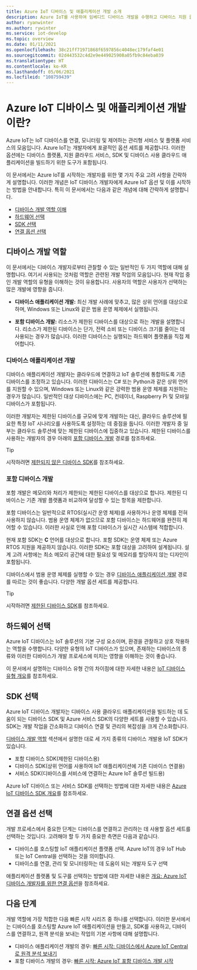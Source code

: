 ```yaml
---
title: Azure IoT 디바이스 및 애플리케이션 개발 소개
description: Azure IoT를 사용하여 임베디드 디바이스 개발을 수행하고 디바이스 지원 클라우드 애플리케이션을 빌드하는 방법을 알아봅니다.
author: ryanwinter
ms.author: rywinter
ms.service: iot-develop
ms.topic: overview
ms.date: 01/11/2021
ms.openlocfilehash: 38c21ff71971868f6597856c4048ec179faf4e01
ms.sourcegitcommit: 02d443532c4d2e9e449025908a05fb9c84eba039
ms.translationtype: HT
ms.contentlocale: ko-KR
ms.lasthandoff: 05/06/2021
ms.locfileid: "108759439"
---
```

# <a name="what-is-azure-iot-device-and-application-development"></a>Azure IoT 디바이스 및 애플리케이션 개발이란?

Azure IoT는 IoT 디바이스를 연결, 모니터링 및 제어하는 관리형 서비스 및 플랫폼 서비스의 모음입니다. Azure IoT는 개발자에게 포괄적인 옵션 세트를 제공합니다. 이러한 옵션에는 디바이스 플랫폼, 지원 클라우드 서비스, SDK 및 디바이스 사용 클라우드 애플리케이션을 빌드하기 위한 도구가 포함됩니다.

이 문서에서는 Azure IoT를 시작하는 개발자를 위한 몇 가지 주요 고려 사항을 간략하게 설명합니다. 이러한 개념은 IoT 디바이스 개발자에게 Azure IoT 옵션 및 이를 시작하는 방법을 안내합니다. 특히 이 문서에서는 다음과 같은 개념에 대해 간략하게 설명합니다.
- [디바이스 개발 역할 이해](#device-development-roles)
- [하드웨어 선택](#choosing-your-hardware)
- [SDK 선택](#choosing-an-sdk)
- [연결 옵션 선택](#selecting-connection-options)

## <a name="device-development-roles"></a>디바이스 개발 역할
이 문서에서는 디바이스 개발자로부터 관찰할 수 있는 일반적인 두 가지 역할에 대해 설명합니다. 여기서 사용되는 것처럼 역할은 관련된 개발 작업의 모음입니다. 현재 작업 중인 개발 역할의 유형을 이해하는 것이 유용합니다. 사용자의 역할은 사용자가 선택하는 많은 개발에 영향을 줍니다.

* **디바이스 애플리케이션 개발:** 최신 개발 사례에 맞추고, 많은 상위 언어를 대상으로 하며, Windows 또는 Linux와 같은 범용 운영 체제에서 실행됩니다.

* **포함 디바이스 개발:** 리소스가 제한된 디바이스를 대상으로 하는 개발을 설명합니다. 리소스가 제한된 디바이스는 단가, 전력 소비 또는 디바이스 크기를 줄이는 데 사용되는 경우가 많습니다. 이러한 디바이스는 실행되는 하드웨어 플랫폼을 직접 제어합니다.

### <a name="device-application-development"></a>디바이스 애플리케이션 개발
디바이스 애플리케이션 개발자는 클라우드에 연결하고 IoT 솔루션에 통합하도록 기존 디바이스를 조정하고 있습니다. 이러한 디바이스는 C# 또는 Python과 같은 상위 언어를 지원할 수 있으며, Windows 또는 Linux와 같은 강력한 범용 운영 체제를 지원하는 경우가 많습니다. 일반적인 대상 디바이스에는 PC, 컨테이너, Raspberry Pi 및 모바일 디바이스가 포함됩니다. 

이러한 개발자는 제한된 디바이스를 규모에 맞게 개발하는 대신, 클라우드 솔루션에 필요한 특정 IoT 시나리오를 사용하도록 설정하는 데 중점을 둡니다. 이러한 개발자 중 일부는 클라우드 솔루션에 맞는 제한된 디바이스에 집중하고 있습니다. 제한된 디바이스를 사용하는 개발자의 경우 아래의 [ 포함 디바이스 개발](#embedded-device-development) 경로를 참조하세요.

> [!TIP]
> 시작하려면 [제한되지 않은 디바이스 SDK](about-iot-sdks.md#unconstrained-device-sdks)를 참조하세요.

### <a name="embedded-device-development"></a>포함 디바이스 개발
포함 개발은 메모리와 처리가 제한되는 제한된 디바이스를 대상으로 합니다. 제한된 디바이스는 기존 개발 플랫폼과 비교하여 달성할 수 있는 항목을 제한합니다.

포함 디바이스는 일반적으로 RTOS(실시간 운영 체제)를 사용하거나 운영 체제를 전혀 사용하지 않습니다. 범용 운영 체제가 없으므로 포함 디바이스는 하드웨어를 완전히 제어할 수 있습니다. 이러한 사실로 인해 포함 디바이스가 실시간 시스템에 적합합니다.

현재 포함 SDK는 **C** 언어를 대상으로 합니다. 포함 SDK는 운영 체제 또는 Azure RTOS 지원을 제공하지 않습니다. 이러한 SDK는 포함 대상을 고려하여 설계됩니다. 설계 고려 사항에는 최소 메모리 공간에 대한 필요성 및 메모리를 할당하지 않는 디자인이 포함됩니다.

디바이스에서 범용 운영 체제를 실행할 수 있는 경우 [디바이스 애플리케이션 개발](#device-application-development) 경로를 따르는 것이 좋습니다. 다양한 개발 옵션 세트를 제공합니다.

> [!TIP]
> 시작하려면 [제한된 디바이스 SDK](about-iot-sdks.md#constrained-device-sdks)를 참조하세요.

## <a name="choosing-your-hardware"></a>하드웨어 선택
Azure IoT 디바이스는 IoT 솔루션의 기본 구성 요소이며, 환경을 관찰하고 상호 작용하는 역할을 수행합니다. 다양한 유형의 IoT 디바이스가 있으며, 존재하는 디바이스의 종류와 이러한 디바이스가 개발 프로세스에 미치는 영향을 이해하는 것이 좋습니다.

이 문서에서 설명하는 디바이스 유형 간의 차이점에 대한 자세한 내용은 [IoT 디바이스 유형 개요](concepts-iot-device-types.md)를 참조하세요.

## <a name="choosing-an-sdk"></a>SDK 선택
Azure IoT 디바이스 개발자는 디바이스 사용 클라우드 애플리케이션을 빌드하는 데 도움이 되는 디바이스 SDK 및 Azure 서비스 SDK의 다양한 세트를 사용할 수 있습니다. SDK는 개발 작업을 간소화하고 디바이스 연결 및 관리의 복잡성을 크게 간소화합니다. 

[디바이스 개발 역할](#device-development-roles) 섹션에서 설명한 대로 세 가지 종류의 디바이스 개발용 IoT SDK가 있습니다.
- 포함 디바이스 SDK(제한된 디바이스용)
- 디바이스 SDK(상위 언어를 사용하여 IoT 애플리케이션에 기존 디바이스 연결용)
- 서비스 SDK(디바이스를 서비스에 연결하는 Azure IoT 솔루션 빌드용)

Azure IoT 디바이스 또는 서비스 SDK를 선택하는 방법에 대한 자세한 내용은 [Azure IoT 디바이스 SDK 개요](about-iot-sdks.md)를 참조하세요.

## <a name="selecting-connection-options"></a>연결 옵션 선택
개발 프로세스에서 중요한 단계는 디바이스를 연결하고 관리하는 데 사용할 옵션 세트를 선택하는 것입니다. 고려해야 할 두 가지 중요한 측면은 다음과 같습니다.
- 디바이스를 호스팅할 IoT 애플리케이션 플랫폼 선택. Azure IoT의 경우 IoT Hub 또는 IoT Central을 선택하는 것을 의미합니다.
- 디바이스를 연결, 관리 및 모니터링하는 데 도움이 되는 개발자 도구 선택

애플리케이션 플랫폼 및 도구를 선택하는 방법에 대한 자세한 내용은 [개요: Azure IoT 디바이스 개발자를 위한 연결 옵션](concepts-overview-connection-options.md)을 참조하세요.

## <a name="next-steps"></a>다음 단계
개발 역할에 가장 적합한 다음 빠른 시작 시리즈 중 하나를 선택합니다. 이러한 문서에서는 디바이스를 호스팅할 Azure IoT 애플리케이션을 만들고, SDK를 사용하고, 디바이스를 연결하고, 원격 분석을 보내는 작업의 기본 사항에 대해 설명합니다.  
- 디바이스 애플리케이션 개발의 경우: [빠른 시작: 디바이스에서 Azure IoT Central로 원격 분석 보내기](quickstart-send-telemetry-central.md)
- 포함 디바이스 개발의 경우: [빠른 시작: Azure IoT 포함 디바이스 개발 시작](quickstart-device-development.md)
